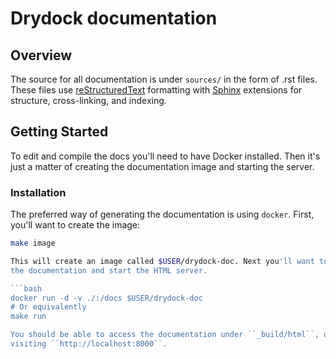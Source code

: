 Drydock documentation
=====================

Overview
--------

The source for all documentation is under ``sources/`` in the form of .rst files. 
These files use [reStructuredText](http://docutils.sourceforge.net/rst.html) formatting
with [Sphinx](http://sphinx-doc.org/) extensions for structure, cross-linking, and
indexing. 

Getting Started
---------------

To edit and compile the docs you'll need to have Docker installed. Then
it's just a matter of creating the documentation image and starting the server. 

### Installation

The preferred way of generating the documentation is using ``docker``. First, 
you'll want to create the image:

```bash
make image

This will create an image called $USER/drydock-doc. Next you'll want to generate
the documentation and start the HTML server. 

```bash
docker run -d -v ./:/docs $USER/drydock-doc
# Or equivalently
make run

You should be able to access the documentation under ``_build/html``, or by
visiting ``http://localhost:8000``. 
